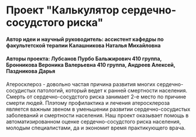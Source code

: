 <h1>Проект "Калькулятор сердечно-сосудстого риска"</h1>
<h4>Автор идеи и научный руководитель: ассистент кафедры по факультетской терапии Калашникова Наталья Михайловна</h4>
<h4>Авторы проекта: Лубсанов Пурбо Бальжирович 410 группа, Бронникова Вероника Валерьевна 410 группа, Андреев Алексей, Паздникова Дарья</h4>
<p>Атеросклероз - довольно частая причина развития многих сердечно-сосудистых патологий, который ведет к ранней смертности населения. Смерть от сердечно-сосудстого риска занимает 2-е место по причине смерти людей. Плэтому профилактика и лечения атеросклероза является важным звеном в уменьшении развитии сердечно-сосудистых заболеваний и смертности населения. Наш проект оказывает помощь в автоматизированном оценке сердечно-сосудстого риска населения, молодым специалистами, да и экономит время практикующего врача.</p>
